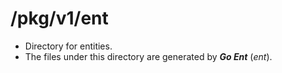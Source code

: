 # /pkg/v1/ent

- Directory for entities.
- The files under this directory are generated by **_Go Ent_** (_ent_).